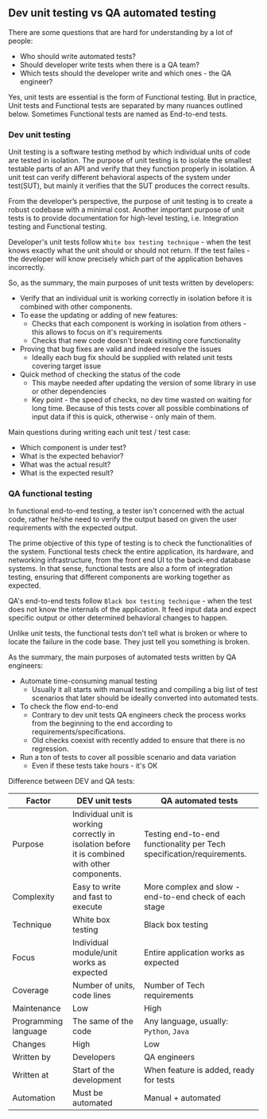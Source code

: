 ## Dev unit testing vs QA automated testing

There are some questions that are hard for understanding by a lot of people:
* Who should write automated tests?
* Should developer write tests when there is a QA team?
* Which tests should the developer write and which ones - the QA engineer?

Yes, unit tests are essential is the form of Functional testing. But in practice, Unit tests and Functional tests are separated by many nuances outlined below. Sometimes Functional tests are named as End-to-end tests.

### Dev unit testing

Unit testing is a software testing method by which individual units of code are tested in isolation. The purpose of unit testing is to isolate the smallest testable parts of an API and verify that they function properly in isolation. A unit test can verify different behavioral aspects of the system under test(SUT), but mainly it verifies that the SUT produces the correct results.

From the developer’s perspective, the purpose of unit testing is to create a robust codebase with a minimal cost. Another important purpose of unit tests is to provide documentation for high-level testing, i.e. Integration testing and Functional testing.

Developer's unit tests follow `White box testing technique` - when the test knows exactly what the unit should or should not return. If the test failes - the developer will know precisely which part of the application behaves incorrectly.

So, as the summary, the main purposes of unit tests written by developers:
* Verify that an individual unit is working correctly in isolation before it is combined with other components.
* To ease the updating or adding of new features:
    * Checks that each component is working in isolation from others - this allows to focus on it's requirements
    * Checks that new code doesn't break exisiting core functionality
* Proving that bug fixes are valid and indeed resolve the issues
    * Ideally each bug fix should be supplied with related unit tests covering target issue
* Quick method of checking the status of the code
    * This maybe needed after updating the version of some library in use or other dependencies
    * Key point - the speed of checks, no dev time wasted on waiting for long time. Because of this tests cover all possible combinations of input data if this is quick, otherwise - only main of them.

Main questions during writing each unit test / test case:
* Which component is under test?
* What is the expected behavior?
* What was the actual result?
* What is the expected result?

### QA functional testing

In functional end-to-end testing, a tester isn't concerned with the actual code, rather he/she need to verify the output based on given the user requirements with the expected output.

The prime objective of this type of testing is to check the functionalities of the system. Functional tests check the entire application, its hardware, and networking infrastructure, from the front end UI to the back-end database systems. In that sense, functional tests are also a form of integration testing, ensuring that different components are working together as expected.

QA's end-to-end tests follow `Black box testing technique` - when the test does not know the internals of the application. It feed input data and expect specific output or other determined behavioral changes to happen.

Unlike unit tests, the functional tests don't tell what is broken or where to locate the failure in the code base. They just tell you something is broken. 

As the summary, the main purposes of automated tests written by QA engineers:
* Automate time-consuming manual testing
    * Usually it all starts with manual testing and compiling a big list of test scenarios that later should be ideally converted into automated tests.
* To check the flow end-to-end
    * Contrary to dev unit tests QA engineers check the process works from the beginning to the end according to requirements/specifications.
    * Old checks coexist with recently added to ensure that there is no regression.
* Run a ton of tests to cover all possible scenario and data variation
    * Even if these tests take hours - it's OK

Difference between DEV and QA tests:

|Factor            | DEV unit tests     | QA automated tests  
|------------------|--------------------|--------------------------------------------------
| Purpose          | Individual unit is working correctly in isolation before it is combined with other components. | Testing end-to-end functionality per Tech specification/requirements.
| Complexity       | Easy to write and fast to execute | More complex and slow - end-to-end check of each stage
| Technique        | White box testing  | Black box testing
| Focus            | Individual module/unit works as expected | Entire application works as expected
| Coverage         | Number of units, code lines  | Number of Tech requirements
| Maintenance      | Low        | High
| Programming language | The same of the code | Any language, usually: `Python`, `Java`
| Changes          | High       | Low
| Written by       | Developers | QA engineers
| Written at       | Start of the development | When feature is added, ready for tests
| Automation       | Must be automated      | Manual + automated